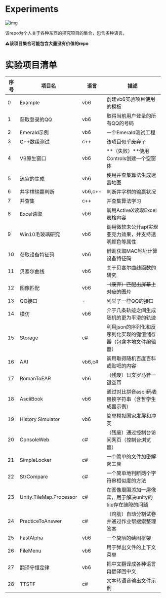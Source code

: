 # Experiments

![img](icon.ico)  

该repo为个人关于各种东西的探究项目的集合，包含多种语言。

**⚠该项目集合可能包含大量没有价值的repo**

# 实验项目清单

| 序号 | 项目名 | 语言 | 描述 |
| ---- | ---------------- | --------- | ------------------------ |
|0|Example|vb6|创建vb6实验项目使用的模板|
|1|获取登录的QQ|vb6|取得当前用户登录的所有QQ的号码|
|2|Emerald示例|vb6|一个Emerald测试工程|
|3|C++数组测试|c++|~~该项目似乎废弃了~~|
|4|VB原生窗口|vb6|**（失败）**使用Controls创建一个空窗体|
|5|迷宫的生成|vb6|使用并查集算法生成迷宫地图|
|6|井字棋输赢判断|vb6,c++|判断井字棋的输赢状况|
|7|并查集|c++|并查集算法学习|
|8|Excel读取|vb6|调用ActiveX读取Excel表格内容|
|9|Win10毛玻璃研究|vb6|调用微软未公开api实现亚克力效果，并支持透明颜色等属性|
|10|获取设备特征码|vb6|借助获取MAC地址计算设备特征码|
|11|贝塞尔曲线|vb6|关于贝塞尔曲线函数的研究|
|12|图像匹配|vb6|~~（废弃）匹配出屏幕上对应的图片~~|
|13|QQ接口|-|列举了一些QQ的接口|
|14|模仿|vb6|介于几条轨迹之间生成随机的更为平滑的轨迹|
|15|Storage|c#|利用json的序列化和反序列化实现的键值储存器（包含本地文件编辑器）|
|16|AAI|vb6,c#|调用取得随机百度百科或贴吧的内容|
|17|RomanToEAR|vb6|（残废）日文罗马音一键空耳|
|18|AsciiBook|vb6|通过对比拼音ascii码表替换字符串（含哲学生成器示例）|
|19|History Simulator|vb6|简单模拟国家发展和冲突|
|20|ConsoleWeb|c#|（残废）通过控制台访问网页（控制台浏览器）|
|21|SimpleLocker|c#|一个简单的文件加密解密工具|
|22|StrCompare|c#|一个简单地判断两个字符串相似度的方法|
|23|Unity.TileMap.Processor|c#|在图像周围添加一层像素，用于解决unity的tile存在缝隙的问题|
|24|PracticeToAnswer|c#|（鸡肋）自动分割试卷并通过作业帮搜索整理答案|
|25|FastAlpha|vb6|一个简陋的绘图框架|
|26|FileMenu|vb6|用于弹出文件的上下文菜单|
|27|翻译守恒定律|vb6|把中文翻译成各种语言再翻译回中文|
|28|TTSTF|c#|文本转语音输出文件示例|